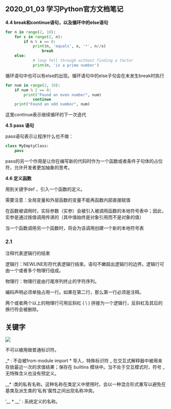 ## 2020_01_03 学习Python官方文档笔记

**4.4 break和continue语句，以及循环中的else语句**

```python
for n in range(2, 10):
	for x in range(2, n):
		if n % x == 0:
			print(n, 'equals', x, '*', n//x)
				break
	else:
			# loop fell through without finding a factor
			print(n, 'is a prime number')
```

循环语句中也可以有else的出现。循环语句中的else子句会在未发生break时执行

```python
for num in range(2, 10):
	if num % 2 == 0:
		print("Found an even number", num)
			continue
	print("Found an odd number", num)
```

这里continue表示继续循环的下一次迭代

**4.5 pass 语句**

pass语句表示让程序什么也不做：

```python
class MyEmptyClass:
	pass
```

pass的另一个作用是让你在编写新的代码时作为一个函数或者条件子句体的占位符，允许开发者更加抽象的思考。

**4.6 定义函数**

用到关键字def ，引入一个函数的定义。

需要注意：全局变量和外层函数的变量不能再函数内部直接赋值

在函数被调用时，实际参数（实参）会被引入被调用函数的本地符号表中；因此，实参是通过按值调用传递的（其中值始终是对象引用而不是对象的值）

当一个函数调用另一个函数时，将会为该调用创建一个新的本地符号表





### 2.1

注释代表逻辑行的结束

逻辑行：NEWLINE形符代表逻辑行结束。语句不嫩超出逻辑行的边界。逻辑行可由一个或者多个物理行组成。

物理行：物理行是由行尾序列终止的字符序列。

编码声明必须单独占用一行。如果在第二行，那么第一行必须是注释。

两个或者两个以上的物理行可用反斜杠 ( \ ) 拼接为一个逻辑行，反斜杠及其后的换行符会被删除。

## 关键字

 ![](E:\DeskTop\研一任务\笔记\笔记图片\Python关键字.png)

不可以被用做普通标识符。

_*  :  不会被from module import * 导入，特殊标识符 _ 在交互式解释器中被用来存放最近一次的求值结果；保存在 builtins 模块中。当不处于交互模式时，符号 _ 无特殊含义也没有预定义。

__* :类的私有名称。这种名称在类定义中使用时，会以一种混合形式重写以避免在基类及派生类的’私有‘属性之间出现名称冲突。

’__ * __' : 系统定义的名称。



